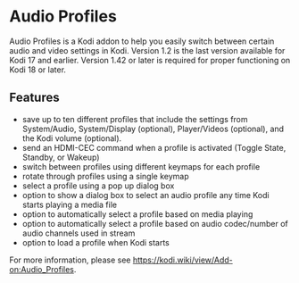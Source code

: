 # Audio Profiles
Audio Profiles is a Kodi addon to help you easily switch between certain audio and video settings in Kodi.  Version 1.2 is the last version available for Kodi 17 and earlier. Version 1.42 or later is required for proper functioning on Kodi 18 or later.

## Features
*  save up to ten different profiles that include the settings from System/Audio, System/Display (optional), Player/Videos (optional), and the Kodi volume (optional).
*  send an HDMI-CEC command when a profile is activated (Toggle State, Standby, or Wakeup)
*  switch between profiles using different keymaps for each profile
*  rotate through profiles using a single keymap
*  select a profile using a pop up dialog box
*  option to show a dialog box to select an audio profile any time Kodi starts playing a media file
*  option to automatically select a profile based on media playing
*  option to automatically select a profile based on audio codec/number of audio channels used in stream
*  option to load a profile when Kodi starts

For more information, please see https://kodi.wiki/view/Add-on:Audio_Profiles.